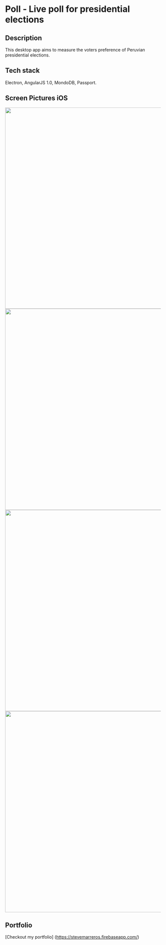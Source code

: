 # Poll - Live poll for presidential elections

Description
-----------
This desktop app aims to measure the voters preference of Peruvian presidential elections.

Tech stack
----------
Electron, AngularJS 1.0, MondoDB, Passport.

Screen Pictures iOS
-------------------

<p align='center'>
  <img src='https://s3-us-west-1.amazonaws.com/portfoliostevem/pollSystem-screen-0.png' width='650'/>
  <img src='https://s3-us-west-1.amazonaws.com/portfoliostevem/pollSystem-screen-1.png' width='650'/>
  <img src='https://s3-us-west-1.amazonaws.com/portfoliostevem/pollSystem-screen-2.png' width='650'/>
  <img src='https://s3-us-west-1.amazonaws.com/portfoliostevem/pollSystem-screen-3.png' width='650'/>
</p>


Portfolio
---------
[Checkout my portfolio] (https://stevemarreros.firebaseapp.com/)
